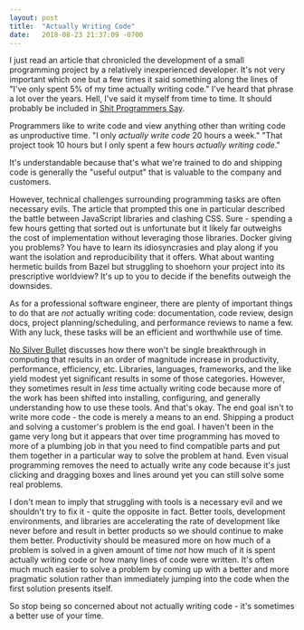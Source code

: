 ```yaml
---
layout: post
title:  "Actually Writing Code"
date:   2018-08-23 21:37:09 -0700
---
```


I just read an article that chronicled the development of a small programming project by a relatively inexperienced developer.
It's not very important which one but a few times it said something along the lines of "I've only spent 5% of my time actually writing code."
I've heard that phrase a lot over the years.
Hell, I've said it myself from time to time.
It should probably be included in [Shit Programmers Say].

Programmers like to write code and view anything other than writing code as unproductive time.
"I only _actually write code_ 20 hours a week."
"That project took 10 hours but I only spent a few hours _actually writing code_."

It's understandable because that's what we're trained to do and shipping code is generally the "useful output" that is valuable to the company and customers.

However, technical challenges surrounding programming tasks are often necessary evils.
The article that prompted this one in particular described the battle between JavaScript libraries and clashing CSS.
Sure - spending a few hours getting that sorted out is unfortunate but it likely far outweighs the cost of implementation without leveraging those libraries.
Docker giving you problems?
You have to learn its idiosyncrasies and play along if you want the isolation and reproducibility that it offers.
What about wanting hermetic builds from Bazel but struggling to shoehorn your project into its prescriptive worldview?
It's up to you to decide if the benefits outweigh the downsides.

As for a professional software engineer, there are plenty of important things to do that are _not_ actually writing code: documentation, code review, design docs, project planning/scheduling, and performance reviews to name a few.
With any luck, these tasks will be an efficient and worthwhile use of time.

[No Silver Bullet] discusses how there won't be single breakthrough in computing that results in an order of magnitude increase in productivity, performance, efficiency, etc.
Libraries, languages, frameworks, and the like yield modest yet significant results in some of those categories.
However, they sometimes result in *less* time actually writing code because more of the work has been shifted into installing, configuring, and generally understanding how to use these tools.
And that's okay.
The end goal isn't to write more code - the code is merely a means to an end.
Shipping a product and solving a customer's problem is the end goal.
I haven't been in the game very long but it appears that over time programming has moved to more of a plumbing job in that you need to find compatible parts and put them together in a particular way to solve the problem at hand.
Even visual programming removes the need to actually write any code because it's just clicking and dragging boxes and lines around yet you can still solve some real problems.

I don't mean to imply that struggling with tools is a necessary evil and we shouldn't try to fix it - quite the opposite in fact.
Better tools, development environments, and libraries are accelerating the rate of development like never before and result in better products so we should continue to make them better.
Productivity should be measured more on how much of a problem is solved in a given amount of time _not_ how much of it is spent actually writing code or how many lines of code were written.
It's often much much easier to solve a problem by coming up with a better and more pragmatic solution rather than immediately jumping into the code when the first solution presents itself.

So stop being so concerned about not actually writing code - it's sometimes a better use of your time.

[Shit Programmers Say]: https://hackernoon.com/shit-programmers-say-translated-946849c2fbd4
[No Silver Bullet]: http://www.cs.nott.ac.uk/~pszcah/G51ISS/Documents/NoSilverBullet.html
